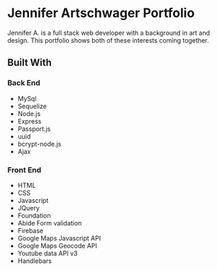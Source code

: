 # Jennifer Artschwager Portfolio

Jennifer A. is a full stack web developer with a background in art and design.  This portfolio shows both of these interests coming together.

## Built With
### Back End
- MySql
- Sequelize
- Node.js
- Express
- Passport.js
- uuid
- bcrypt-node.js
- Ajax

### Front End
* HTML
* CSS
* Javascript
* JQuery
* Foundation 
* Abide Form validation
* Firebase
* Google Maps Javascript API 
* Google Maps Geocode API
* Youtube data API v3
* Handlebars